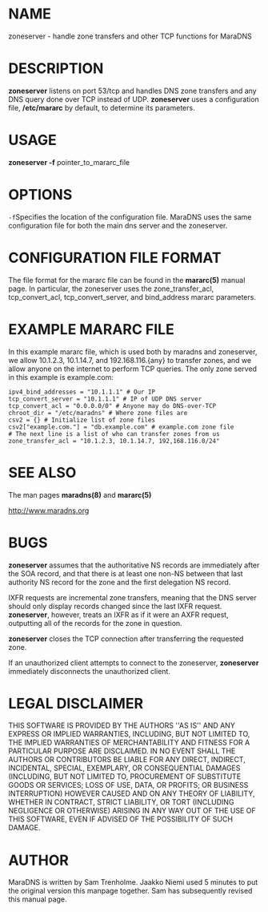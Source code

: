 # NAME

zoneserver - handle zone transfers and other TCP functions for MaraDNS 

# DESCRIPTION

**zoneserver** listens on port 53/tcp and handles DNS zone transfers 
and any DNS query done over TCP instead of UDP. **zoneserver** uses a 
configuration file, **/etc/mararc** by default, to determine its 
parameters. 

# USAGE

**zoneserver -f** pointer_to_mararc_file 

# OPTIONS

`-f`Specifies the location of the configuration file. MaraDNS uses the 
same configuration file for both the main dns server and the 
zoneserver.  

# CONFIGURATION FILE FORMAT

The file format for the mararc file can be found in the **mararc(5)** 
manual page. In particular, the zoneserver uses the zone_transfer_acl, 
tcp_convert_acl, tcp_convert_server, and bind_address mararc 
parameters. 

# EXAMPLE MARARC FILE

In this example mararc file, which is used both by maradns and 
zoneserver, we allow 10.1.2.3, 10.1.14.7, and 192.168.116.{any} to 
transfer zones, and we allow anyone on the internet to perform TCP 
queries. The only zone served in this example is example.com:

```
ipv4_bind_addresses = "10.1.1.1" # Our IP 
tcp_convert_server = "10.1.1.1" # IP of UDP DNS server 
tcp_convert_acl = "0.0.0.0/0" # Anyone may do DNS-over-TCP 
chroot_dir = "/etc/maradns" # Where zone files are 
csv2 = {} # Initialize list of zone files 
csv2["example.com."] = "db.example.com" # example.com zone file 
# The next line is a list of who can transfer zones from us 
zone_transfer_acl = "10.1.2.3, 10.1.14.7, 192,168.116.0/24" 
```

# SEE ALSO

The man pages **maradns(8)** and **mararc(5)** 

http://www.maradns.org

# BUGS

**zoneserver** assumes that the authoritative NS records are 
immediately after the SOA record, and that there is at least one non-NS 
between that last authority NS record for the zone and the first 
delegation NS record. 

IXFR requests are incremental zone transfers, meaning that the DNS 
server should only display records changed since the last IXFR request. 
**zoneserver**, however, treats an IXFR as if it were an AXFR request, 
outputting all of the records for the zone in question. 

**zoneserver** closes the TCP connection after transferring the 
requested zone. 

If an unauthorized client attempts to connect to the zoneserver, 
**zoneserver** immediately disconnects the unauthorized client. 

# LEGAL DISCLAIMER

THIS SOFTWARE IS PROVIDED BY THE AUTHORS ''AS IS'' AND ANY EXPRESS OR 
IMPLIED WARRANTIES, INCLUDING, BUT NOT LIMITED TO, THE IMPLIED 
WARRANTIES OF MERCHANTABILITY AND FITNESS FOR A PARTICULAR PURPOSE ARE 
DISCLAIMED. IN NO EVENT SHALL THE AUTHORS OR CONTRIBUTORS BE LIABLE FOR 
ANY DIRECT, INDIRECT, INCIDENTAL, SPECIAL, EXEMPLARY, OR CONSEQUENTIAL 
DAMAGES (INCLUDING, BUT NOT LIMITED TO, PROCUREMENT OF SUBSTITUTE GOODS 
OR SERVICES; LOSS OF USE, DATA, OR PROFITS; OR BUSINESS INTERRUPTION) 
HOWEVER CAUSED AND ON ANY THEORY OF LIABILITY, WHETHER IN CONTRACT, 
STRICT LIABILITY, OR TORT (INCLUDING NEGLIGENCE OR OTHERWISE) ARISING 
IN ANY WAY OUT OF THE USE OF THIS SOFTWARE, EVEN IF ADVISED OF THE 
POSSIBILITY OF SUCH DAMAGE. 

# AUTHOR

MaraDNS is written by Sam Trenholme. Jaakko Niemi used 5 minutes to put 
the original version this manpage together. Sam has subsequently 
revised this manual page.  

